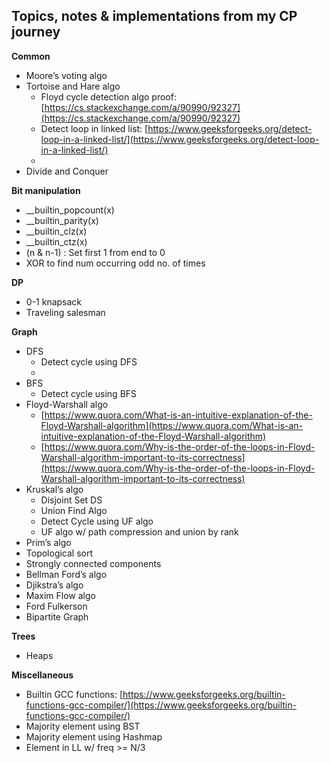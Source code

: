 <!-- Output copied to clipboard! -->


**<h2> Topics, notes & implementations from my CP journey </h2>**

**Common**


*   Moore’s voting algo
*   Tortoise and Hare algo
    *   Floyd cycle detection algo proof: [https://cs.stackexchange.com/a/90990/92327](https://cs.stackexchange.com/a/90990/92327)
    *   Detect loop in linked list: [https://www.geeksforgeeks.org/detect-loop-in-a-linked-list/](https://www.geeksforgeeks.org/detect-loop-in-a-linked-list/)
    *   
*   Divide and Conquer

**Bit manipulation**



*   __builtin_popcount(x)
*   __builtin_parity(x)
*   __builtin_clz(x)
*   __builtin_ctz(x)
*   (n & n-1) : Set first 1 from end to 0
*   XOR to find num occurring odd no. of times

**DP**



*   0-1 knapsack
*   Traveling salesman

**Graph**



*   DFS
    *   Detect cycle using DFS
    *   
*   BFS
    *   Detect cycle using BFS
*   Floyd-Warshall algo
    *   [https://www.quora.com/What-is-an-intuitive-explanation-of-the-Floyd-Warshall-algorithm](https://www.quora.com/What-is-an-intuitive-explanation-of-the-Floyd-Warshall-algorithm)
    *   [https://www.quora.com/Why-is-the-order-of-the-loops-in-Floyd-Warshall-algorithm-important-to-its-correctness](https://www.quora.com/Why-is-the-order-of-the-loops-in-Floyd-Warshall-algorithm-important-to-its-correctness)
*   Kruskal’s algo
    *   Disjoint Set DS
    *   Union Find Algo
    *   Detect Cycle using UF algo
    *   UF algo w/ path compression and union by rank
*   Prim’s algo
*   Topological sort
*   Strongly connected components
*   Bellman Ford’s algo
*   Djikstra’s algo
*   Maxim Flow algo
*   Ford Fulkerson
*   Bipartite Graph

**Trees**



*   Heaps

**Miscellaneous**



*   Builtin GCC functions: [https://www.geeksforgeeks.org/builtin-functions-gcc-compiler/](https://www.geeksforgeeks.org/builtin-functions-gcc-compiler/)
*   Majority element using BST
*   Majority element using Hashmap
*   Element in LL w/ freq >= N/3
